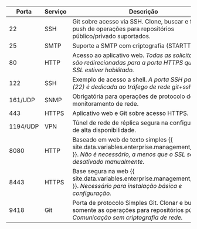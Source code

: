 | Porta    | Serviço | Descrição                                                                                                                                                   |
| -------- | ------- | ----------------------------------------------------------------------------------------------------------------------------------------------------------- |
| 22       | SSH     | Git sobre acesso via SSH. Clone, buscar e fazer push de operações para repositórios público/privado suportados.                                             |
| 25       | SMTP    | Suporte a SMTP com criptografia (STARTTLS).                                                                                                                 |
| 80       | HTTP    | Acesso ao aplicativo web. *Todas as solicitações são redirecionadas para a porta HTTPS quando o SSL estiver habilitado.*                                    |
| 122      | SSH     | Exemplo de acesso a shell. *A porta SSH padrão (22) é dedicada ao tráfego de rede git+ssh.*                                                                 |
| 161/UDP  | SNMP    | Obrigatória para operações de protocolo de monitoramento de rede.                                                                                           |
| 443      | HTTPS   | Aplicativo web e Git sobre acesso HTTPS.                                                                                                                    |
| 1194/UDP | VPN     | Túnel de rede de réplica segura na configuração de alta disponibilidade.                                                                                    |
| 8080     | HTTP    | Baseado em web de texto simples {{ site.data.variables.enterprise.management_console }}. *Não é necessário, a menos que o SSL seja desativado manualmente.* |
| 8443     | HTTPS   | Base segura na web {{ site.data.variables.enterprise.management_console }}. *Necessário para instalação básica e configuração.*                             |
| 9418     | Git     | Porta de protocolo Simples Git. Clonar e buscar somente as operações para repositórios públicos. *Comunicação sem criptografia de rede.*                    |
